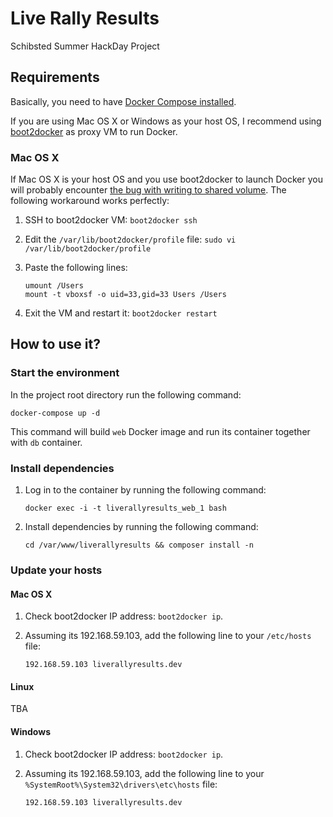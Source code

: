 # Live Rally Results

Schibsted Summer HackDay Project

## Requirements

Basically, you need to have [Docker Compose installed](http://docs.docker.com/compose/#installation-and-set-up).

If you are using Mac OS X or Windows as your host OS, I recommend using [boot2docker](http://boot2docker.io/)
as proxy VM to run Docker.

### Mac OS X
If Mac OS X is your host OS and you use boot2docker to launch Docker you will probably encounter [the bug with writing
to shared volume](https://github.com/boot2docker/boot2docker/issues/581). The following workaround works perfectly:

1. SSH to boot2docker VM: `boot2docker ssh`

2. Edit the `/var/lib/boot2docker/profile` file: `sudo vi /var/lib/boot2docker/profile`

3. Paste the following lines:
    ```
    umount /Users
    mount -t vboxsf -o uid=33,gid=33 Users /Users
    ```

4. Exit the VM and restart it: `boot2docker restart`

## How to use it?

### Start the environment

In the project root directory run the following command:

```
docker-compose up -d
```

This command will build `web` Docker image and run its container together with `db` container.

### Install dependencies

1. Log in to the container by running the following command:
    ```
    docker exec -i -t liverallyresults_web_1 bash
    ```

2. Install dependencies by running the following command:
    ```
    cd /var/www/liverallyresults && composer install -n
    ```

### Update your hosts

#### Mac OS X

1. Check boot2docker IP address: `boot2docker ip`.

2. Assuming its 192.168.59.103, add the following line to your `/etc/hosts` file:
    ```
    192.168.59.103 liverallyresults.dev
    ```

#### Linux

TBA

#### Windows

1. Check boot2docker IP address: `boot2docker ip`.

2. Assuming its 192.168.59.103, add the following line to your `%SystemRoot%\System32\drivers\etc\hosts` file:
    ```
    192.168.59.103 liverallyresults.dev
    ```
